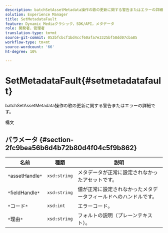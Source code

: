```yaml
---
description: batchSetAssetMetadata操作の歌の更新に関する警告またはエラーの詳細です。
solution: Experience Manager
title: SetMetadataFault
feature: Dynamic Mediaクラシック，SDK/API，メタデータ
role: 開発者，管理者
translation-type: tm+mt
source-git-commit: 052bfcbcf1bd4ccf60afa7e3325bf58dd07cba85
workflow-type: tm+mt
source-wordcount: '66'
ht-degree: 10%

---
```



# SetMetadataFault{#setmetadatafault}

batchSetAssetMetadata操作の歌の更新に関する警告またはエラーの詳細です。

構文

## パラメータ {#section-2fc9bea56b6d4b72b80d4f04c5f9b862}

| 名前 | 種類 | 説明 |
|---|---|---|
| `*`assetHandle`*` | `xsd:string` | メタデータが正常に設定されなかったアセットです。 |
| `*`fieldHandle`*` | `xsd:string` | 値が正常に設定されなかったメタデータフィールドへのハンドルです。 |
| `*`コード`*` | `xsd:int` | エラーコード。 |
| `*`理由`*` | `xsd:string` | フォルトの説明（プレーンテキスト）。 |

